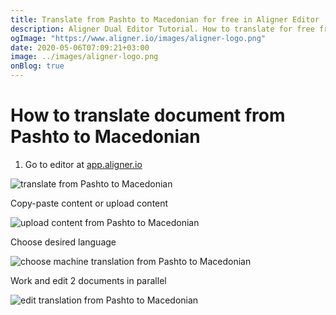 ```yaml
---
title: Translate from Pashto to Macedonian for free in Aligner Editor
description: Aligner Dual Editor Tutorial. How to translate for free from Pashto to Macedonian. Aligner is multilingual document management platform. 
ogImage: "https://www.aligner.io/images/aligner-logo.png"
date: 2020-05-06T07:09:21+03:00
image: ../images/aligner-logo.png
onBlog: true
---
```


# How to translate document from Pashto to Macedonian

1. Go to editor at [app.aligner.io](https://app.aligner.io "Aligner App web page")

![translate from Pashto to Macedonian](../aligner-blank-editor.png "translate from Pashto to Macedonian")

Copy-paste content or upload content

![upload content from Pashto to Macedonian](../aligner-uploaded-document.png "upload content from Pashto to Macedonian")

Choose desired language

![choose machine translation from Pashto to Macedonian](../aligner-language-dropdown.png "choose machine translation from Pashto to Macedonian")

Work and edit 2 documents in parallel

![edit translation from Pashto to Macedonian](../aligner-double-sitded-editor.png "edit translation from Pashto to Macedonian")

